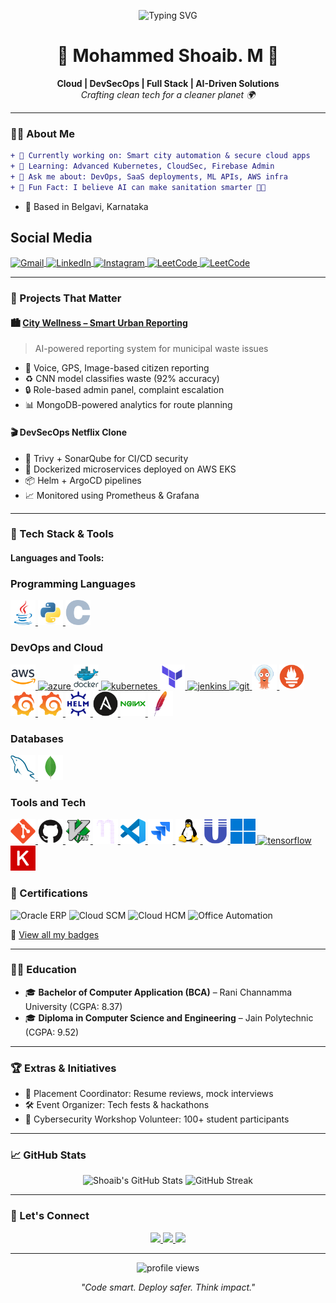 <!-- Profile Banner or Animated Heading (Optional) -->
<p align="center">
  <img src="https://readme-typing-svg.herokuapp.com?font=Fira+Code&duration=3000&pause=1000&center=true&width=435&lines=Hey!+I'm+Mohammed+Shoaib+👋;Cloud+%26+DevOps+Engineer;AI+%7C+Security+%7C+Automation" alt="Typing SVG" />
</p>

<h1 align="center">🌟 Mohammed Shoaib. M 🌟</h1>

<p align="center">
  <b>Cloud | DevSecOps | Full Stack | AI-Driven Solutions</b><br/>
  <i>Crafting clean tech for a cleaner planet 🌍</i>
</p>

---

### 🧑‍💻 About Me

```diff
+ 🔭 Currently working on: Smart city automation & secure cloud apps
+ 🌱 Learning: Advanced Kubernetes, CloudSec, Firebase Admin
+ 💬 Ask me about: DevOps, SaaS deployments, ML APIs, AWS infra
+ 🧠 Fun Fact: I believe AI can make sanitation smarter 🚮🧹
```

- 📍 Based in Belgavi, Karnataka

## Social Media

<p align="left">
   <a href="mailto:md.shoaib.i.makandar@gmail.com"> 
     <img align="center" src="https://img.shields.io/badge/Gmail-D14836?style=for-the-badge&logo=gmail&logoColor=white" alt="Gmail" height="30" width="40"/>
     </a>
    <a href="https://www.linkedin.com/in/myselfmd" target="blank">
      <img align="center" src="https://raw.githubusercontent.com/rahuldkjain/github-profile-readme-generator/master/src/images/icons/Social/linked-in-alt.svg" alt="LinkedIn" height="30" width="40" />
    </a>
    <a href="https://instagram.com/myself.md" target="blank">
      <img align="center" src="https://raw.githubusercontent.com/rahuldkjain/github-profile-readme-generator/master/src/images/icons/Social/instagram.svg" alt="Instagram" height="30" width="40" />
    </a>
    <a href="https://leetcode.com/u/myselfmd/" target="blank">
    <img align="center" src="https://raw.githubusercontent.com/rahuldkjain/github-profile-readme-generator/master/src/images/icons/Social/leet-code.svg" alt="LeetCode" height="30" width="40" />
  </a>
  <a href="https://medium.com/@myself.md" target="blank">
    <img align="center" src="https://raw.githubusercontent.com/rahuldkjain/github-profile-readme-generator/refs/heads/master/src/images/icons/Social/medium.svg" alt="LeetCode" height="30" width="40" />
  </a>
</p>


---

### 🚀 Projects That Matter

#### 🏙️ [City Wellness – Smart Urban Reporting](https://github.com/Tasneemgokak/SmartCitywellness)
> AI-powered reporting system for municipal waste issues

- 📸 Voice, GPS, Image-based citizen reporting
- ♻️ CNN model classifies waste (92% accuracy)
- 🔒 Role-based admin panel, complaint escalation
- 📊 MongoDB-powered analytics for route planning

#### 🎬 DevSecOps Netflix Clone

- 🔐 Trivy + SonarQube for CI/CD security
- 🐳 Dockerized microservices deployed on AWS EKS
- 📦 Helm + ArgoCD pipelines
- 📈 Monitored using Prometheus & Grafana

---

### 🧰 Tech Stack & Tools

#### Languages and Tools:
<h3 align="left">Programming Languages </h3>

<p align="left">

<a href="https://www.java.com" target="_blank" rel="noreferrer"> 
<img src="https://raw.githubusercontent.com/devicons/devicon/master/icons/java/java-original.svg" alt="java" width="40" height="40"/> 
</a> 

<a href="https://www.python.org" target="_blank" rel="noreferrer"> 
<img src="https://raw.githubusercontent.com/devicons/devicon/master/icons/python/python-original.svg" alt="python" width="40" height="40"/> 
</a> 

<a href="https://www.cprogramming.com/" target="_blank" rel="noreferrer"> 
<img src="https://raw.githubusercontent.com/devicons/devicon/master/icons/c/c-original.svg" alt="c" width="40" height="40"/> 
</a>

<h3 align="left">DevOps and Cloud </h3>


<a href="https://aws.amazon.com" target="_blank" rel="noreferrer"> 
<img src="https://raw.githubusercontent.com/devicons/devicon/master/icons/amazonwebservices/amazonwebservices-original-wordmark.svg" alt="aws" width="40" height="40"/> 
</a> 

<a href="https://azure.microsoft.com/en-in/" target="_blank" rel="noreferrer"> 
<img src="https://www.vectorlogo.zone/logos/microsoft_azure/microsoft_azure-icon.svg" alt="azure" width="40" height="40"/> 
</a> 

<a href="https://www.docker.com/" target="_blank" rel="noreferrer"> 
<img src="https://raw.githubusercontent.com/devicons/devicon/master/icons/docker/docker-original-wordmark.svg" alt="docker" width="40" height="40"/> 
</a> 

<a href="https://kubernetes.io" target="_blank" rel="noreferrer"> 
<img src="https://www.vectorlogo.zone/logos/kubernetes/kubernetes-icon.svg" alt="kubernetes" width="40" height="40"/> 
</a> 

<a href="#" target="_blank" rel="noreferrer"> 
<img src="https://raw.githubusercontent.com/MaDycloud-MD/MD_Portfolio/refs/heads/main/public/logos/terraform.svg" alt="jenkins" width="40" height="40"/> 
</a> 

<a href="https://www.jenkins.io" target="_blank" rel="noreferrer"> 
<img src="https://www.vectorlogo.zone/logos/jenkins/jenkins-icon.svg" alt="jenkins" width="40" height="40"/> 
</a> 

<a href="https://git-scm.com/" target="_blank" rel="noreferrer"> 
<img src="https://www.vectorlogo.zone/logos/git-scm/git-scm-icon.svg" alt="git" width="40" height="40"/> 
</a> 

<a href="#" target="_blank" rel="noreferrer"> 
<img src="https://raw.githubusercontent.com/MaDycloud-MD/MD_Portfolio/refs/heads/main/public/logos/argocd.svg" alt="jenkins" width="40" height="40"/> 
</a> 

<a href="#" target="_blank" rel="noreferrer"> 
<img src="https://raw.githubusercontent.com/MaDycloud-MD/MD_Portfolio/refs/heads/main/public/logos/prometheus.svg" alt="jenkins" width="40" height="40"/> 
</a> 

<a href="#" target="_blank" rel="noreferrer"> 
<img src="https://raw.githubusercontent.com/MaDycloud-MD/MD_Portfolio/refs/heads/main/public/logos/grafana.svg" alt="jenkins" width="40" height="40"/> 
</a> 

<a href="#" target="_blank" rel="noreferrer"> 
<img src="https://raw.githubusercontent.com/MaDycloud-MD/MD_Portfolio/refs/heads/main/public/logos/grafana.svg" alt="jenkins" width="40" height="40"/> 
</a> 

<a href="#" target="_blank" rel="noreferrer"> 
<img src="https://raw.githubusercontent.com/MaDycloud-MD/MD_Portfolio/refs/heads/main/public/logos/helm.svg" alt="jenkins" width="40" height="40"/> 
</a>

<a href="#" target="_blank" rel="noreferrer"> 
<img src="https://raw.githubusercontent.com/MaDycloud-MD/MD_Portfolio/refs/heads/main/public/logos/ansible.svg" alt="jenkins" width="40" height="40"/> 
</a>

<a href="#" target="_blank" rel="noreferrer"> 
<img src="https://raw.githubusercontent.com/MaDycloud-MD/MD_Portfolio/refs/heads/main/public/logos/nginx.svg" alt="jenkins" width="40" height="40"/> 
</a>

<a href="#" target="_blank" rel="noreferrer"> 
<img src="https://raw.githubusercontent.com/MaDycloud-MD/MD_Portfolio/refs/heads/main/public/logos/apache.svg" alt="jenkins" width="40" height="40"/> 
</a>

<h3 align="left">Databases </h3>

<a href="#" target="_blank" rel="noreferrer"> 
<img src="https://raw.githubusercontent.com/MaDycloud-MD/MD_Portfolio/refs/heads/main/public/logos/mysql.svg" alt="jenkins" width="40" height="40"/> 
</a>

<a href="#" target="_blank" rel="noreferrer"> 
<img src="https://raw.githubusercontent.com/MaDycloud-MD/MD_Portfolio/refs/heads/main/public/logos/mongodb.svg" alt="jenkins" width="40" height="40"/> 
</a>

<h3 align="left">Tools and Tech </h3>

<a href="#" target="_blank" rel="noreferrer"> 
<img src="https://raw.githubusercontent.com/MaDycloud-MD/MD_Portfolio/refs/heads/main/public/logos/git.svg" alt="jenkins" width="40" height="40"/> 
</a>

<a href="#" target="_blank" rel="noreferrer"> 
<img src="https://raw.githubusercontent.com/MaDycloud-MD/MD_Portfolio/refs/heads/main/public/logos/github.svg" alt="jenkins" width="40" height="40"/> 
</a>

<a href="#" target="_blank" rel="noreferrer"> 
<img src="https://raw.githubusercontent.com/MaDycloud-MD/MD_Portfolio/refs/heads/main/public/logos/vim.svg" alt="jenkins" width="40" height="40"/> 
</a>

<a href="#" target="_blank" rel="noreferrer"> 
<img src="https://raw.githubusercontent.com/MaDycloud-MD/MD_Portfolio/refs/heads/main/public/logos/nano.svg" alt="jenkins" width="40" height="40"/> 
</a>

<a href="#" target="_blank" rel="noreferrer"> 
<img src="https://raw.githubusercontent.com/MaDycloud-MD/MD_Portfolio/refs/heads/main/public/logos/visual-studio-code.svg" alt="jenkins" width="40" height="40"/> 
</a>

<a href="#" target="_blank" rel="noreferrer"> 
<img src="https://raw.githubusercontent.com/MaDycloud-MD/MD_Portfolio/refs/heads/main/public/logos/jira.svg" alt="jenkins" width="40" height="40"/> 
</a>

<a href="#" target="_blank" rel="noreferrer"> 
<img src="https://raw.githubusercontent.com/MaDycloud-MD/MD_Portfolio/refs/heads/main/public/logos/linux.svg" alt="jenkins" width="40" height="40"/> 
</a>

<a href="#" target="_blank" rel="noreferrer"> 
<img src="https://raw.githubusercontent.com/MaDycloud-MD/MD_Portfolio/refs/heads/main/public/logos/unix.svg" alt="jenkins" width="40" height="40"/> 
</a>

<a href="#" target="_blank" rel="noreferrer"> 
<img src="https://raw.githubusercontent.com/MaDycloud-MD/MD_Portfolio/refs/heads/main/public/logos/windows-11.svg" alt="jenkins" width="40" height="40"/> 
</a>

<a href="https://www.tensorflow.org" target="_blank" rel="noreferrer"> 
<img src="https://www.vectorlogo.zone/logos/tensorflow/tensorflow-icon.svg" alt="tensorflow" width="40" height="40"/> 
</a> 

<a href="#" target="_blank" rel="noreferrer"> 
<img src="https://raw.githubusercontent.com/MaDycloud-MD/MD_Portfolio/refs/heads/main/public/logos/keras.svg" alt="jenkins" width="40" height="40"/> 
</a>

</p>

### 📜 Certifications

![Oracle ERP](https://img.shields.io/badge/Oracle%20ERP-Certified-blueviolet?style=flat-square&logo=oracle)
![Cloud SCM](https://img.shields.io/badge/Oracle%20SCM-Certified-brightgreen?style=flat-square&logo=oracle)
![Cloud HCM](https://img.shields.io/badge/Oracle%20HCM-Certified-yellow?style=flat-square&logo=oracle)
![Office Automation](https://img.shields.io/badge/Office%20Automation-Certified-orange?style=flat-square&logo=microsoftoffice)

🔗 [View all my badges](https://catalog-education.oracle.com/ords/certview/sharebadge?id=A7CA5AE82E10511ABFAC7335EDFABBCD988720D016ECC52715BF79AF6EE36C17)

---

### 🧑‍🎓 Education

- 🎓 **Bachelor of Computer Application (BCA)** – Rani Channamma University (CGPA: 8.37)
- 🎓 **Diploma in Computer Science and Engineering** – Jain Polytechnic (CGPA: 9.52)

---

### 🏆 Extras & Initiatives

- 👔 Placement Coordinator: Resume reviews, mock interviews
- 🛠️ Event Organizer: Tech fests & hackathons
- 🔐 Cybersecurity Workshop Volunteer: 100+ student participants

---

### 📈 GitHub Stats 

<p align="center">
  <img src="https://github-readme-stats.vercel.app/api?username=MaDycloud-MD&show_icons=true&theme=tokyonight&hide_border=true" alt="Shoaib's GitHub Stats" />
  <img src="https://github-readme-streak-stats.herokuapp.com/?user=MaDycloud-MD&theme=tokyonight&hide_border=true" alt="GitHub Streak" />
</p>

---

### 🤝 Let's Connect

<p align="center">
  <a href="mailto:md.shoaib.i.makandar@gmail.com">
    <img src="https://img.shields.io/badge/Email-D14836?style=for-the-badge&logo=gmail&logoColor=white"/>
  </a>
  <a href="https://www.linkedin.com/in/myselfmd">
    <img src="https://img.shields.io/badge/LinkedIn-blue?style=for-the-badge&logo=linkedin&logoColor=white"/>
  </a>
  <a href="https://github.com/MaDycloud-MD">
    <img src="https://img.shields.io/badge/GitHub-181717?style=for-the-badge&logo=github"/>
  </a>
</p>

---

<p align="center">
  <img src="https://komarev.com/ghpvc/?username=MaDycloud-MD&label=Profile%20Views&color=brightgreen&style=flat-square" alt="profile views" />
</p>

<p align="center"><i>"Code smart. Deploy safer. Think impact."</i></p>
